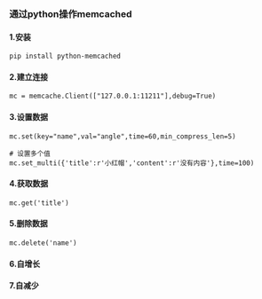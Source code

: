### 通过python操作memcached

#### 1.安装

```
pip install python-memcached
```

#### 2.建立连接

```
mc = memcache.Client(["127.0.0.1:11211"],debug=True)
```

#### 3.设置数据

```
mc.set(key="name",val="angle",time=60,min_compress_len=5)

# 设置多个值
mc.set_multi({'title':r'小红帽','content':r'没有内容'},time=100)
```

#### 4.获取数据

```
mc.get('title')
```

#### 5.删除数据

```
mc.delete('name')
```

#### 6.自增长

#### 7.自减少



